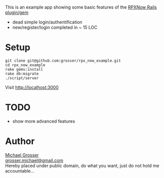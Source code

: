 This is an example app showing some basic features of the [RPXNow Rails plugin/gem](http://github.com/grosser/rpx_now)

 - dead simple login/authentification
 - new/register/login completed in ~ 15 LOC

Setup
=====
    git clone git@github.com:grosser/rpx_now_example.git
    cd rpx_now_example
    rake gems:install
    rake db:migrate
    ./script/server

Visit [http://localhost:3000](http://localhost:3000)

TODO
====
 - show more advanced features

Author
======
[Michael Grosser](http://pragmatig.wordpress.com)  
grosser.michael@gmail.com  
Hereby placed under public domain, do what you want, just do not hold me accountable...